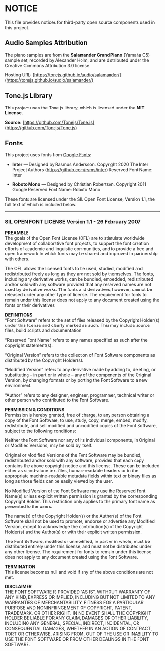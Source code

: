 # NOTICE

This file provides notices for third-party open source components used in this project.

## Audio Samples Attribution

The piano samples are from the **Salamander Grand Piano** (Yamaha C5) sample set, recorded by Alexander Holm, and are distributed under the Creative Commons Attribution 3.0 license.

Hosting URL: [https://tonejs.github.io/audio/salamander/](https://tonejs.github.io/audio/salamander/)

## Tone.js Library

This project uses the Tone.js library, which is licensed under the **MIT License**.

**Source:** [https://github.com/Tonejs/Tone.js](https://github.com/Tonejs/Tone.js)

## Fonts

This project uses fonts from [Google Fonts](https://fonts.google.com/):

- **Inter** — Designed by Rasmus Andersson. Copyright 2020 The Inter Project Authors (https://github.com/rsms/inter)
  Reserved Font Name: Inter

- **Roboto Mono** — Designed by Christian Robertson. Copyright 2011 Google
  Reserved Font Name: Roboto Mono

These fonts are licensed under the SIL Open Font License, Version 1.1, the full text of which is included below.

---

### SIL OPEN FONT LICENSE Version 1.1 - 26 February 2007

**PREAMBLE**  
The goals of the Open Font License (OFL) are to stimulate worldwide development of collaborative font projects, to support the font creation efforts of academic and linguistic communities, and to provide a free and open framework in which fonts may be shared and improved in partnership with others.

The OFL allows the licensed fonts to be used, studied, modified and redistributed freely as long as they are not sold by themselves. The fonts, including any derivative works, can be bundled, embedded, redistributed and/or sold with any software provided that any reserved names are not used by derivative works. The fonts and derivatives, however, cannot be released under any other type of license. The requirement for fonts to remain under this license does not apply to any document created using the fonts or their derivatives.

**DEFINITIONS**  
“Font Software” refers to the set of files released by the Copyright Holder(s) under this license and clearly marked as such. This may include source files, build scripts and documentation.

“Reserved Font Name” refers to any names specified as such after the copyright statement(s).

“Original Version” refers to the collection of Font Software components as distributed by the Copyright Holder(s).

“Modified Version” refers to any derivative made by adding to, deleting, or substituting – in part or in whole – any of the components of the Original Version, by changing formats or by porting the Font Software to a new environment.

“Author” refers to any designer, engineer, programmer, technical writer or other person who contributed to the Font Software.

**PERMISSION & CONDITIONS**  
Permission is hereby granted, free of charge, to any person obtaining a copy of the Font Software, to use, study, copy, merge, embed, modify, redistribute, and sell modified and unmodified copies of the Font Software, subject to the following conditions:

Neither the Font Software nor any of its individual components, in Original or Modified Versions, may be sold by itself.

Original or Modified Versions of the Font Software may be bundled, redistributed and/or sold with any software, provided that each copy contains the above copyright notice and this license. These can be included either as stand-alone text files, human-readable headers or in the appropriate machine-readable metadata fields within text or binary files as long as those fields can be easily viewed by the user.

No Modified Version of the Font Software may use the Reserved Font Name(s) unless explicit written permission is granted by the corresponding Copyright Holder. This restriction only applies to the primary font name as presented to the users.

The name(s) of the Copyright Holder(s) or the Author(s) of the Font Software shall not be used to promote, endorse or advertise any Modified Version, except to acknowledge the contribution(s) of the Copyright Holder(s) and the Author(s) or with their explicit written permission.

The Font Software, modified or unmodified, in part or in whole, must be distributed entirely under this license, and must not be distributed under any other license. The requirement for fonts to remain under this license does not apply to any document created using the Font Software.

**TERMINATION**  
This license becomes null and void if any of the above conditions are not met.

**DISCLAIMER**  
THE FONT SOFTWARE IS PROVIDED “AS IS”, WITHOUT WARRANTY OF ANY KIND, EXPRESS OR IMPLIED, INCLUDING BUT NOT LIMITED TO ANY WARRANTIES OF MERCHANTABILITY, FITNESS FOR A PARTICULAR PURPOSE AND NONINFRINGEMENT OF COPYRIGHT, PATENT, TRADEMARK, OR OTHER RIGHT. IN NO EVENT SHALL THE COPYRIGHT HOLDER BE LIABLE FOR ANY CLAIM, DAMAGES OR OTHER LIABILITY, INCLUDING ANY GENERAL, SPECIAL, INDIRECT, INCIDENTAL, OR CONSEQUENTIAL DAMAGES, WHETHER IN AN ACTION OF CONTRACT, TORT OR OTHERWISE, ARISING FROM, OUT OF THE USE OR INABILITY TO USE THE FONT SOFTWARE OR FROM OTHER DEALINGS IN THE FONT SOFTWARE.
